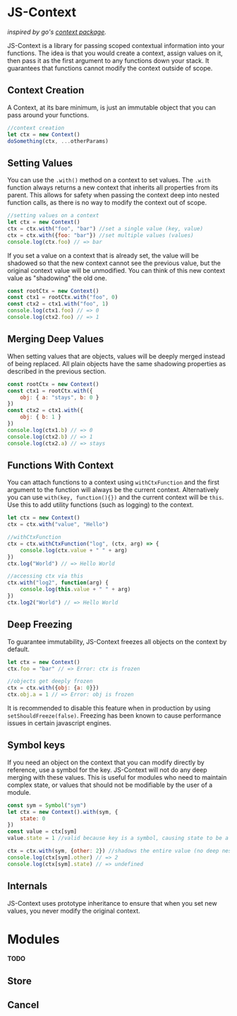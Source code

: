 # JS-Context
*inspired by go's [context package](https://golang.org/pkg/context/).*

JS-Context is a library for passing scoped contextual information into your functions. The idea is that you would create a context, assign values on it, then pass it as the first argument to any functions down your stack. It guarantees that functions cannot modify the context outside of scope.

## Context Creation
A Context, at its bare minimum, is just an immutable object that you can pass around your functions.
```javascript
//context creation
let ctx = new Context()
doSomething(ctx, ...otherParams)
```

## Setting Values
You can use the `.with()` method on a context to set values. The `.with` function always returns a new context that inherits all properties from its parent. This allows for safety when passing the context deep into nested function calls, as there is no way to modify the context out of scope.
```javascript
//setting values on a context
let ctx = new Context()
ctx = ctx.with("foo", "bar") //set a single value (key, value)
ctx = ctx.with({foo: "bar"}) //set multiple values (values)
console.log(ctx.foo) // => bar
```

If you set a value on a context that is already set, the value will be shadowed so that the new context cannot see the previous value, but the original context value will be unmodified. You can think of this new context value as "shadowing" the old one.
```javascript
const rootCtx = new Context()
const ctx1 = rootCtx.with("foo", 0)
const ctx2 = ctx1.with("foo", 1)
console.log(ctx1.foo) // => 0
console.log(ctx2.foo) // => 1
```

## Merging Deep Values
When setting values that are objects, values will be deeply merged instead of being replaced. All plain objects have the same shadowing properties as described in the previous section.
```javascript
const rootCtx = new Context()
const ctx1 = rootCtx.with({
    obj: { a: "stays", b: 0 }
})
const ctx2 = ctx1.with({
    obj: { b: 1 }
})
console.log(ctx1.b) // => 0
console.log(ctx2.b) // => 1
console.log(ctx2.a) // => stays
```

## Functions With Context
You can attach functions to a context using `withCtxFunction` and the first argument to the function will always be the current context. Alternatively you can use `with(key, function(){})` and the current context will be `this`. Use this to add utility functions (such as logging) to the context.
```javascript
let ctx = new Context()
ctx = ctx.with("value", "Hello")

//withCtxFunction
ctx = ctx.withCtxFunction("log", (ctx, arg) => {
    console.log(ctx.value + " " + arg)
})
ctx.log("World") // => Hello World

//accessing ctx via this
ctx.with("log2", function(arg) {
    console.log(this.value + " " + arg)
})
ctx.log2("World") // => Hello World
```

## Deep Freezing
To guarantee immutability, JS-Context freezes all objects on the context by default.
```javascript
let ctx = new Context()
ctx.foo = "bar" // => Error: ctx is frozen

//objects get deeply frozen
ctx = ctx.with({obj: {a: 0}})
ctx.obj.a = 1 // => Error: obj is frozen
```
It is recommended to disable this feature when in production by using `setShouldFreeze(false)`. Freezing has been known to cause performance issues in certain javascript engines.

## Symbol keys
If you need an object on the context that you can modify directly by reference, use a symbol for the key. JS-Context will not do any deep merging with these values. This is useful for modules who need to maintain complex state, or values that should not be modifiable by the user of a module.
```javascript
const sym = Symbol("sym")
let ctx = new Context().with(sym, {
    state: 0
})
const value = ctx[sym]
value.state = 1 //valid because key is a symbol, causing state to be a plain object

ctx = ctx.with(sym, {other: 2}) //shadows the entire value (no deep nesting)
console.log(ctx[sym].other) // => 2
console.log(ctx[sym].state) // => undefined
```

## Internals
JS-Context uses prototype inheritance to ensure that when you set new values, you never modify the original context.

# Modules
**TODO**
## Store
## Cancel


